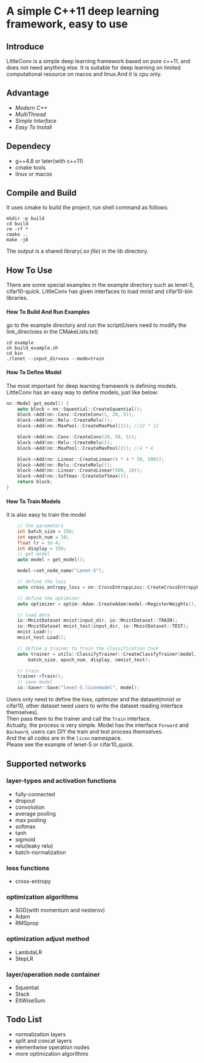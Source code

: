 # A simple C++11 deep learning framework, easy to use #
## Introduce ##
LittleConv is a simple deep learning framework based on pure c++11, and does not need anything else.
It is suitable for deep learning on limited computational resource on macos and linux.And it is cpu only.

## Advantage ##
+ *Modern C++*
+ *MultiThread*
+ *Simple Interface*
+ *Easy To Install*

## Dependecy ##
+ g++4.8 or later(with c++11)
+ cmake tools
+ linux or macos

## Compile and Build
It uses cmake to build the project, run shell command as follows:
```
mkdir -p build
cd build
rm -rf *
cmake ..
make -j8
```
The output is a shared library(*.so file*) in the lib directory.

## How To Use
There are some special examples in the example directory such as lenet-5, cifar10-quick.
LittleConv has given interfaces to load mnist and cifar10-bin libraries.
#### How To Build And Run Examples
go to the example directory and run the script(Users need to modify the link_directoies in the CMakeLists.txt)
```
cd example
sh build_example.sh
cd bin
./lenet --input_dir=xxx --mode=train
```
#### How To Define Model
The most important for deep learning framework is defining models.  
LittleConv has an easy way to define models, just like below:
```cpp
nn::Model get_model() {
    auto block = nn::Squential::CreateSquential();
    block->Add(nn::Conv::CreateConv(1, 20, 5));
    block->Add(nn::Relu::CreateRelu());
    block->Add(nn::MaxPool::CreateMaxPool(2)); //12 * 12

    block->Add(nn::Conv::CreateConv(20, 50, 5));
    block->Add(nn::Relu::CreateRelu());
    block->Add(nn::MaxPool::CreateMaxPool(2)); //4 * 4

    block->Add(nn::Linear::CreateLinear(4 * 4 * 50, 500));
    block->Add(nn::Relu::CreateRelu());
    block->Add(nn::Linear::CreateLinear(500, 10));
    block->Add(nn::Softmax::CreateSoftmax());
    return block;
}
```
#### How To Train Models
It is also easy to train the model
```cpp
    // the parameters
    int batch_size = 256;
    int epoch_num = 10;
    float lr = 1e-4;
    int display = 150;
    // get model
    auto model = get_model();

    model->set_node_name("Lenet-5");

    // define the loss
    auto cross_entropy_loss = nn::CrossEntropyLoss::CreateCrossEntropyLoss();

    // define the optimizer
    auto optimizer = optim::Adam::CreateAdam(model->RegisterWeights(), lr);

    // load data
    io::MnistDataset mnist(input_dir, io::MnistDataset::TRAIN);
    io::MnistDataset mnist_test(input_dir, io::MnistDataset::TEST);
    mnist.Load();
    mnist_test.Load();

    // define a trainer to train the classification task
    auto trainer = utils::ClassifyTrainer::CreateClassfyTrainer(model, cross_entropy_loss, optimizer, mnist,
        batch_size, epoch_num, display, &mnist_test);

    // train
    trainer->Train();
    // save model
    io::Saver::Save("lenet-5.liconmodel", model);
```
Users only need to define the loss, optimizer and the dataset(mnist or cifar10, other dataset need users to write the dataset reading interface themselves).  
Then pass them to the trainer and call the `Train` interface.  
Actually, the process is very simple. Model has the interface `Forward` and `Backward`, users can DIY the train and test process themselves.  
And the all codes are in the `licon` namespace.  
Please see the example of lenet-5 or cifar10_quick.

## Supported networks
### layer-types and activation functions
+ fully-connected
+ dropout
+ convolution
+ average pooling
+ max pooling
+ softmax
+ tanh
+ sigmoid
+ relu(leaky relu)
+ batch-normalization

### loss functions
+ cross-entropy

### optimization algorithms
+ SGD(with momentum and nesterov)
+ Adam
+ RMSprop

### optimization adjust method
+ LambdaLR
+ StepLR

### layer/operation node container
+ Squential
+ Stack
+ EltWiseSum


## Todo List
+ normalization layers
+ split and concat layers
+ elementwise operation nodes
+ more optimization algorithms





